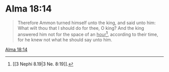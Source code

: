# Alma 18:14

> Therefore Ammon turned himself unto the king, and said unto him: What wilt thou that I should do for thee, O king? And the king answered him not for the space of an <u>hour</u>[^a], according to their time, for he knew not what he should say unto him.

[Alma 18:14](https://www.churchofjesuschrist.org/study/scriptures/bofm/alma/18?lang=eng&id=p14#p14)


[^a]: [[3 Nephi 8.19|3 Ne. 8:19]].  
